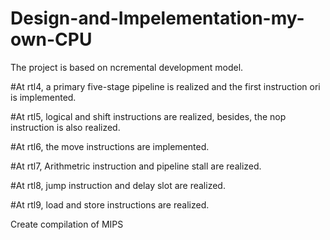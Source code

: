 # Design-and-Impelementation-my-own-CPU

The project is based on ncremental development model.

#At rtl4, a primary five-stage pipeline is realized and the first instruction ori is implemented.

#At rtl5, logical and shift instructions are realized, besides, the nop instruction is also realized.

#At rtl6, the move instructions are implemented.

#At rtl7, Arithmetric instruction and pipeline stall are realized.

#At rtl8, jump instruction and delay slot are realized.

#At rtl9, load and store instructions are realized.

Create compilation of MIPS

